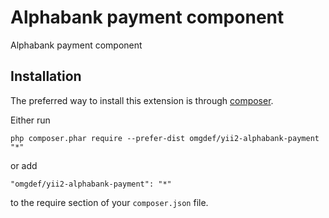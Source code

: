 Alphabank payment component
===========================
Alphabank payment component

Installation
------------

The preferred way to install this extension is through [composer](http://getcomposer.org/download/).

Either run

```
php composer.phar require --prefer-dist omgdef/yii2-alphabank-payment "*"
```

or add

```
"omgdef/yii2-alphabank-payment": "*"
```

to the require section of your `composer.json` file.